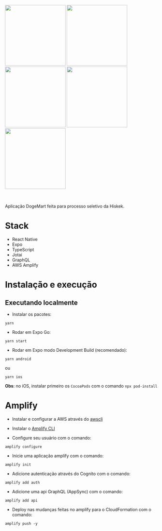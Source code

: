 <img src="https://github.com/hrqmonteiro/dogestore/assets/17055027/03addcbf-59ac-4420-a2a5-a450c6d35858" width="200">
<img src="https://github.com/hrqmonteiro/dogestore/assets/17055027/dd830302-9dad-4b36-bdfe-c24588fde5dd" width="200">
<img src="https://github.com/hrqmonteiro/dogestore/assets/17055027/6d88b6d1-acec-4322-8a6d-1d2152f93dcd" width="200">
<img src="https://github.com/hrqmonteiro/dogestore/assets/17055027/2e6cc107-a34e-43ea-bc4b-373260820696" width="200">
<img src="https://github.com/hrqmonteiro/dogestore/assets/17055027/c225f506-557b-4da3-a8a1-d887fe7e4ee3" width="200">

<br/>
<br/>
<br/>

Aplicação DogeMart feita para processo seletivo da Hiskek.

# Stack

- React Native
- Expo
- TypeScript
- Jotai
- GraphQL
- AWS Amplify

# Instalação e execução

## Executando localmente

- Instalar os pacotes:

```
yarn
```

- Rodar em Expo Go:

```
yarn start
```

- Rodar em Expo modo Development Build (recomendado):

```
yarn android
```

ou

```
yarn ios
```

**Obs**: no iOS, instalar primeiro os `CocoaPods` com o comando `npx pod-install`

# Amplify

- Instalar e configurar a AWS através do [awscli](https://aws.amazon.com/pt/cli/)
- Instalar o [Amplify CLI](https://docs.amplify.aws/javascript/tools/cli/start/set-up-cli/)

- Configure seu usuário com o comando:

```
amplify configure
```

- Inicie uma aplicação amplify com o comando:

```
amplify init
```

- Adicione autenticação através do Cognito com o comando:

```
amplify add auth
```

- Adicione uma api GraphQL (AppSync) com o comando:

```
amplify add api
```

- Deploy nas mudanças feitas no amplify para o CloudFormation com o comando:

```
amplify push -y
```
